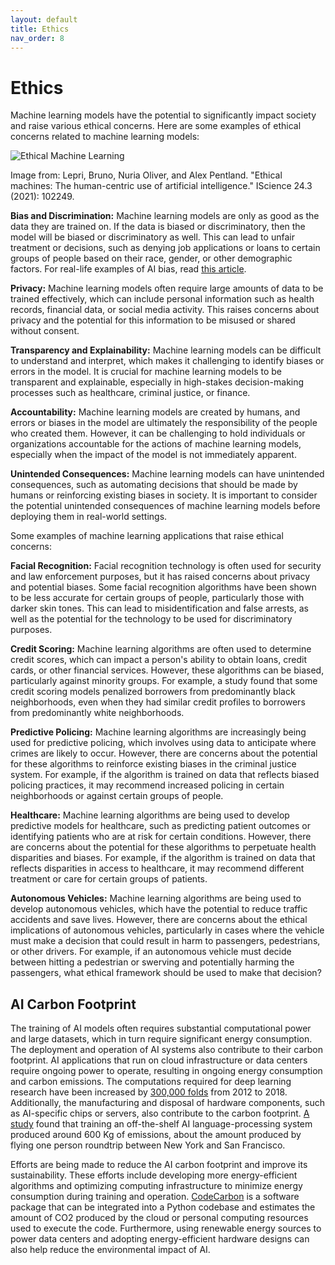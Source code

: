 ```yaml
---
layout: default
title: Ethics
nav_order: 8
---
```

# Ethics

Machine learning models have the potential to significantly impact society and raise various ethical concerns. Here are some examples of ethical concerns related to machine learning models:

![Ethical Machine Learning](./images/Ethics.jpg)

Image from: Lepri, Bruno, Nuria Oliver, and Alex Pentland. "Ethical machines: The human-centric use of artificial intelligence." IScience 24.3 (2021): 102249.

**Bias and Discrimination:** Machine learning models are only as good as the data they are trained on. If the data is biased or discriminatory, then the model will be biased or discriminatory as well. This can lead to unfair treatment or decisions, such as denying job applications or loans to certain groups of people based on their race, gender, or other demographic factors. For real-life examples of AI bias, read [this article](https://datatron.com/real-life-examples-of-discriminating-artificial-intelligence/).

**Privacy:** Machine learning models often require large amounts of data to be trained effectively, which can include personal information such as health records, financial data, or social media activity. This raises concerns about privacy and the potential for this information to be misused or shared without consent.

**Transparency and Explainability:** Machine learning models can be difficult to understand and interpret, which makes it challenging to identify biases or errors in the model. It is crucial for machine learning models to be transparent and explainable, especially in high-stakes decision-making processes such as healthcare, criminal justice, or finance.

**Accountability:** Machine learning models are created by humans, and errors or biases in the model are ultimately the responsibility of the people who created them. However, it can be challenging to hold individuals or organizations accountable for the actions of machine learning models, especially when the impact of the model is not immediately apparent.

**Unintended Consequences:** Machine learning models can have unintended consequences, such as automating decisions that should be made by humans or reinforcing existing biases in society. It is important to consider the potential unintended consequences of machine learning models before deploying them in real-world settings.

Some examples of machine learning applications that raise ethical concerns:

**Facial Recognition:** Facial recognition technology is often used for security and law enforcement purposes, but it has raised concerns about privacy and potential biases. Some facial recognition algorithms have been shown to be less accurate for certain groups of people, particularly those with darker skin tones. This can lead to misidentification and false arrests, as well as the potential for the technology to be used for discriminatory purposes.

**Credit Scoring:** Machine learning algorithms are often used to determine credit scores, which can impact a person's ability to obtain loans, credit cards, or other financial services. However, these algorithms can be biased, particularly against minority groups. For example, a study found that some credit scoring models penalized borrowers from predominantly black neighborhoods, even when they had similar credit profiles to borrowers from predominantly white neighborhoods.

**Predictive Policing:** Machine learning algorithms are increasingly being used for predictive policing, which involves using data to anticipate where crimes are likely to occur. However, there are concerns about the potential for these algorithms to reinforce existing biases in the criminal justice system. For example, if the algorithm is trained on data that reflects biased policing practices, it may recommend increased policing in certain neighborhoods or against certain groups of people.

**Healthcare:** Machine learning algorithms are being used to develop predictive models for healthcare, such as predicting patient outcomes or identifying patients who are at risk for certain conditions. However, there are concerns about the potential for these algorithms to perpetuate health disparities and biases. For example, if the algorithm is trained on data that reflects disparities in access to healthcare, it may recommend different treatment or care for certain groups of patients.

**Autonomous Vehicles:** Machine learning algorithms are being used to develop autonomous vehicles, which have the potential to reduce traffic accidents and save lives. However, there are concerns about the ethical implications of autonomous vehicles, particularly in cases where the vehicle must make a decision that could result in harm to passengers, pedestrians, or other drivers. For example, if an autonomous vehicle must decide between hitting a pedestrian or swerving and potentially harming the passengers, what ethical framework should be used to make that decision?

## AI Carbon Footprint

The training of AI models often requires substantial computational power and large datasets, which in turn require significant energy consumption. The deployment and operation of AI systems also contribute to their carbon footprint. AI applications that run on cloud infrastructure or data centers require ongoing power to operate, resulting in ongoing energy consumption and carbon emissions. The computations required for deep learning research have been increased by [300,000 folds](https://arxiv.org/abs/1907.10597) from 2012 to 2018. Additionally, the manufacturing and disposal of hardware components, such as AI-specific chips or servers, also contribute to the carbon footprint. [A study](https://hai.stanford.edu/news/ais-carbon-footprint-problem) found that training an off-the-shelf AI language-processing system produced around 600 Kg of emissions, about the amount produced by flying one person roundtrip between New York and San Francisco. 

Efforts are being made to reduce the AI carbon footprint and improve its sustainability. These efforts include developing more energy-efficient algorithms and optimizing computing infrastructure to minimize energy consumption during training and operation. [CodeCarbon](https://codecarbon.io) is a software package that can be integrated into a Python codebase and estimates the amount of CO2 produced by the cloud or personal computing resources used to execute the code. Furthermore, using renewable energy sources to power data centers and adopting energy-efficient hardware designs can also help reduce the environmental impact of AI. 